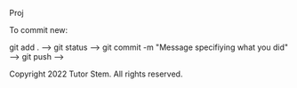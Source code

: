Proj

To commit new: 

git add . --> 
git status --> 
git commit -m "Message specifiying what you did" --> 
git push --> 

Copyright 2022 Tutor Stem. All rights reserved.
